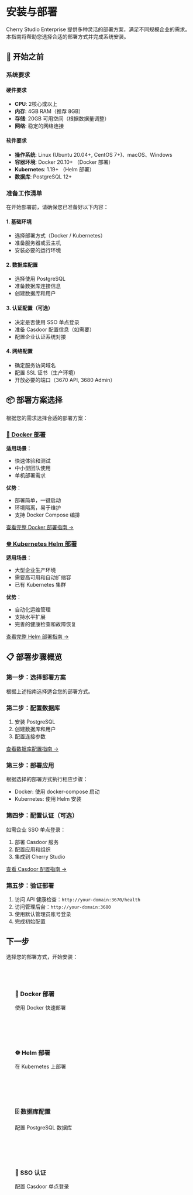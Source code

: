 # 安装与部署

Cherry Studio Enterprise 提供多种灵活的部署方案，满足不同规模企业的需求。本指南将帮助您选择合适的部署方式并完成系统安装。

## 🚀 开始之前

### 系统要求

#### 硬件要求

- **CPU**: 2核心或以上
- **内存**: 4GB RAM（推荐 8GB）
- **存储**: 20GB 可用空间（根据数据量调整）
- **网络**: 稳定的网络连接

#### 软件要求

- **操作系统**: Linux (Ubuntu 20.04+, CentOS 7+)、macOS、Windows
- **容器环境**: Docker 20.10+ （Docker 部署）
- **Kubernetes**: 1.19+ （Helm 部署）
- **数据库**: PostgreSQL 12+

### 准备工作清单

在开始部署前，请确保您已准备好以下内容：

#### 1. 基础环境

- 选择部署方式（Docker / Kubernetes）
- 准备服务器或云主机
- 安装必要的运行环境

#### 2. 数据库配置

- 选择使用 PostgreSQL
- 准备数据库连接信息
- 创建数据库和用户

#### 3. 认证配置（可选）

- 决定是否使用 SSO 单点登录
- 准备 Casdoor 配置信息（如需要）
- 配置企业认证系统对接

#### 4. 网络配置

- 确定服务访问域名
- 配置 SSL 证书（生产环境）
- 开放必要的端口（3670 API, 3680 Admin）

## 📦 部署方案选择

根据您的需求选择合适的部署方案：

### [🐳 Docker 部署](/setup/docker)

**适用场景**：

- 快速体验和测试
- 中小型团队使用
- 单机部署需求

**优势**：

- 部署简单，一键启动
- 环境隔离，易于维护
- 支持 Docker Compose 编排

[查看完整 Docker 部署指南 →](/setup/docker)

### [☸️ Kubernetes Helm 部署](/setup/helm)

**适用场景**：

- 大型企业生产环境
- 需要高可用和自动扩缩容
- 已有 Kubernetes 集群

**优势**：

- 自动化运维管理
- 支持水平扩展
- 完善的健康检查和故障恢复

[查看完整 Helm 部署指南 →](/setup/helm)

## 📋 部署步骤概览

### 第一步：选择部署方案

根据上述指南选择适合您的部署方式。

### 第二步：配置数据库

1. 安装 PostgreSQL
2. 创建数据库和用户
3. 配置连接参数

[查看数据库配置指南 →](/setup/database)

### 第三步：部署应用

根据选择的部署方式执行相应步骤：

- Docker: 使用 docker-compose 启动
- Kubernetes: 使用 Helm 安装

### 第四步：配置认证（可选）

如需企业 SSO 单点登录：

1. 部署 Casdoor 服务
2. 配置应用和组织
3. 集成到 Cherry Studio

[查看 Casdoor 配置指南 →](/setup/casdoor)

### 第五步：验证部署

1. 访问 API 健康检查：`http://your-domain:3670/health`
2. 访问管理后台：`http://your-domain:3680`
3. 使用默认管理员账号登录
4. 完成初始配置

## 下一步

选择您的部署方式，开始安装：

<div style="display: grid; grid-template-columns: repeat(auto-fit, minmax(250px, 1fr)); gap: 1rem; margin-top: 2rem;">
  <a href="/setup/docker" style="text-decoration: none;">
    <div style="padding: 1.5rem; border: 1px solid var(--vp-c-divider); border-radius: 8px; transition: all 0.3s;">
      <h3>🐳 Docker 部署</h3>
      <p>使用 Docker 快速部署</p>
    </div>
  </a>
  <a href="/setup/helm" style="text-decoration: none;">
    <div style="padding: 1.5rem; border: 1px solid var(--vp-c-divider); border-radius: 8px; transition: all 0.3s;">
      <h3>☸️ Helm 部署</h3>
      <p>在 Kubernetes 上部署</p>
    </div>
  </a>
  <a href="/setup/database" style="text-decoration: none;">
    <div style="padding: 1.5rem; border: 1px solid var(--vp-c-divider); border-radius: 8px; transition: all 0.3s;">
      <h3>🗄️ 数据库配置</h3>
      <p>配置 PostgreSQL 数据库</p>
    </div>
  </a>
  <a href="/setup/casdoor" style="text-decoration: none;">
    <div style="padding: 1.5rem; border: 1px solid var(--vp-c-divider); border-radius: 8px; transition: all 0.3s;">
      <h3>🔐 SSO 认证</h3>
      <p>配置 Casdoor 单点登录</p>
    </div>
  </a>
</div>

